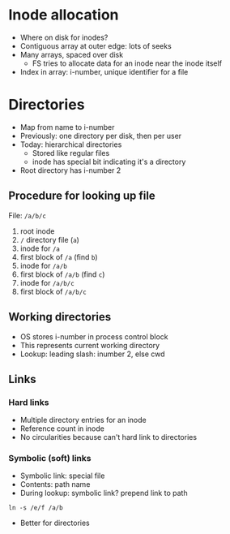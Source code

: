 # Inode allocation
* Where on disk for inodes?
* Contiguous array at outer edge: lots of seeks
* Many arrays, spaced over disk
    - FS tries to allocate data for an inode near the inode itself
* Index in array: i-number, unique identifier for a file

# Directories
* Map from name to i-number
* Previously: one directory per disk, then per user
* Today: hierarchical directories
    - Stored like regular files
    - inode has special bit indicating it's a directory
* Root directory has i-number 2

## Procedure for looking up file
File: `/a/b/c`
1. root inode
2. `/` directory file (`a`)
3. inode for `/a`
4. first block of `/a` (find `b`)
5. inode for `/a/b`
6. first block of `/a/b` (find `c`)
7. inode for `/a/b/c`
8. first block of `/a/b/c`

## Working directories
* OS stores i-number in process control block
* This represents current working directory
* Lookup: leading slash: inumber 2, else cwd

## Links

### Hard links
* Multiple directory entries for an inode
* Reference count in inode
* No circularities because can't hard link to directories

### Symbolic (soft) links
* Symbolic link: special file
* Contents: path name
* During lookup: symbolic link? prepend link to path

`ln -s /e/f /a/b`

* Better for directories